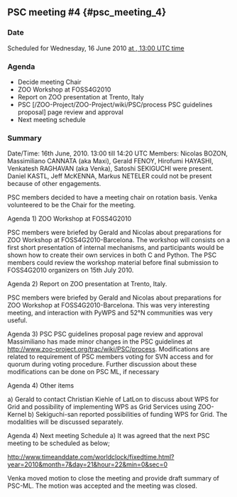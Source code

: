 ## PSC meeting \#4 {#psc_meeting_4}

### Date

Scheduled for Wednesday, 16 June 2010 [at , 13:00 UTC
time](http://www.timeanddate.com/worldclock/fixedtime.html?year=2010&month=6&day=16&hour=13&min=0&sec=0)

### Agenda

-   Decide meeting Chair
-   ZOO Workshop at FOSS4G2010
-   Report on ZOO presentation at Trento, Italy
-   PSC \[/ZOO-Project/ZOO-Project/wiki/PSC/process PSC guidelines
    proposal\] page review and approval
-   Next meeting schedule

### Summary

Date/Time: 16th June, 2010. 13:00 till 14:20 UTC Members: Nicolas BOZON,
Massimiliano CANNATA (aka Maxi), Gerald FENOY, Hirofumi HAYASHI,
Venkatesh RAGHAVAN (aka Venka), Satoshi SEKIGUCHI were present. Daniel
KASTL, Jeff McKENNA, Markus NETELER could not be present because of
other engagements.

PSC members decided to have a meeting chair on rotation basis. Venka
volunteered to be the Chair for the meeting.

Agenda 1) ZOO Workshop at FOSS4G2010

PSC members were briefed by Gerald and Nicolas about preparations for
ZOO Workshop at FOSS4G2010-Barcelona. The workshop will consists on a
first short presentation of internal mechanisms, and participants would
be shown how to create their own services in both C and Python. The PSC
members could review the workshop material before final submission to
FOSS4G2010 organizers on 15th July 2010.

Agenda 2) Report on ZOO presentation at Trento, Italy.

PSC members were briefed by Gerald and Nicolas about preparations for
ZOO Workshop at FOSS4G2010-Barcelona. This was very interesting meeting,
and interaction with PyWPS and 52°N communities was very useful.

Agenda 3) PSC PSC guidelines proposal page review and approval
Massimiliano has made minor changes in the PSC guidelines at
<http://www.zoo-project.org/trac/wiki/PSC/process>. Modifications are
related to requirement of PSC members voting for SVN access and for
quorum during voting procedure. Further discussion about these
modifications can be done on PSC ML, if necessary

Agenda 4) Other items

a\) Gerald to contact Christian Kiehle of LatLon to discuss about WPS
for Grid and possibility of implementing WPS as Grid Services using
ZOO-Kernel b) Sekiguchi-san reported possibilities of funding WPS for
Grid. The modalities will be discussed separately.

Agenda 4) Next meeting Schedule a) It was agreed that the next PSC
meeting to be scheduled as below;

<http://www.timeanddate.com/worldclock/fixedtime.html?year=2010&month=7&day=21&hour=22&min=0&sec=0>

Venka moved motion to close the meeting and provide draft summary of
PSC-ML. The motion was accepted and the meeting was closed.
